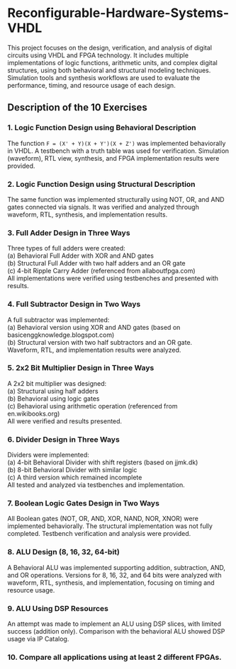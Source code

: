 
# Reconfigurable-Hardware-Systems-VHDL

This project focuses on the design, verification, and analysis of digital circuits using VHDL and FPGA technology. It includes multiple implementations of logic functions, arithmetic units, and complex digital structures, using both behavioral and structural modeling techniques. Simulation tools and synthesis workflows are used to evaluate the performance, timing, and resource usage of each design.

## Description of the 10 Exercises

### 1. Logic Function Design using Behavioral Description  
The function `F = (X' + Y)(X + Y')(X + Z')` was implemented behaviorally in VHDL. A testbench with a truth table was used for verification. Simulation (waveform), RTL view, synthesis, and FPGA implementation results were provided.

### 2. Logic Function Design using Structural Description  
The same function was implemented structurally using NOT, OR, and AND gates connected via signals. It was verified and analyzed through waveform, RTL, synthesis, and implementation results.

### 3. Full Adder Design in Three Ways  
Three types of full adders were created:  
(a) Behavioral Full Adder with XOR and AND gates  
(b) Structural Full Adder with two half adders and an OR gate  
(c) 4-bit Ripple Carry Adder (referenced from allaboutfpga.com)  
All implementations were verified using testbenches and presented with results.

### 4. Full Subtractor Design in Two Ways  
A full subtractor was implemented:  
(a) Behavioral version using XOR and AND gates (based on basicenggknowledge.blogspot.com)  
(b) Structural version with two half subtractors and an OR gate.  
Waveform, RTL, and implementation results were analyzed.

### 5. 2x2 Bit Multiplier Design in Three Ways  
A 2x2 bit multiplier was designed:  
(a) Structural using half adders  
(b) Behavioral using logic gates  
(c) Behavioral using arithmetic operation (referenced from en.wikibooks.org)  
All were verified and results presented.

### 6. Divider Design in Three Ways  
Dividers were implemented:  
(a) 4-bit Behavioral Divider with shift registers (based on jjmk.dk)  
(b) 8-bit Behavioral Divider with similar logic  
(c) A third version which remained incomplete  
All tested and analyzed via testbenches and implementation.

### 7. Boolean Logic Gates Design in Two Ways  
All Boolean gates (NOT, OR, AND, XOR, NAND, NOR, XNOR) were implemented behaviorally. The structural implementation was not fully completed. Testbench verification and analysis were provided.

### 8. ALU Design (8, 16, 32, 64-bit)  
A Behavioral ALU was implemented supporting addition, subtraction, AND, and OR operations. Versions for 8, 16, 32, and 64 bits were analyzed with waveform, RTL, synthesis, and implementation, focusing on timing and resource usage.

### 9. ALU Using DSP Resources  
An attempt was made to implement an ALU using DSP slices, with limited success (addition only). Comparison with the behavioral ALU showed DSP usage via IP Catalog.

### 10. Compare all applications using at least 2 different FPGAs.
